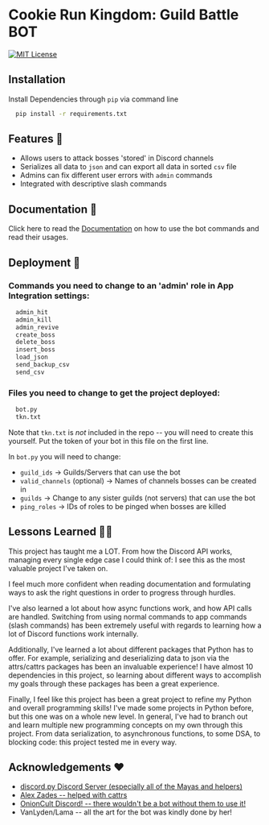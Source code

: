 
# Cookie Run Kingdom: Guild Battle BOT


[![MIT License](https://img.shields.io/badge/License-MIT-green.svg)](https://choosealicense.com/licenses/mit/)
## Installation

Install Dependencies through `pip` via command line

```bash
  pip install -r requirements.txt
```
    
## Features 📙

- Allows users to attack bosses 'stored' in Discord channels
- Serializes all data to `json` and can export all data in sorted `csv` file
- Admins can fix different user errors with `admin` commands
- Integrated with descriptive slash commands
## Documentation 📄
Click here to read the 
[Documentation](https://onioncult.com/documentation/standalone.html) on how to use the bot commands and read their usages.


## Deployment 🚀

### Commands you need to change to an 'admin' role in App Integration settings:

```bash
  admin_hit
  admin_kill
  admin_revive
  create_boss
  delete_boss
  insert_boss
  load_json
  send_backup_csv
  send_csv
```

### Files you need to change to get the project deployed:

```bash
  bot.py
  tkn.txt
```
Note that `tkn.txt` is *not* included in the repo -- you will need to create this yourself.
Put the token of your bot in this file on the first line.

In `bot.py` you will need to change:

- `guild_ids` -> Guilds/Servers that can use the bot
- `valid_channels` (optional) -> Names of channels bosses can be created in
- `guilds` -> Change to any sister guilds (not servers) that can use the bot
- `ping_roles` -> IDs of roles to be pinged when bosses are killed

## Lessons Learned 👨‍🏫

This project has taught me a LOT. From how the Discord API works, managing every
single edge case I could think of: I see this as the most valuable project I've taken on.

I feel much more confident when reading documentation and formulating ways to ask the right
questions in order to progress through hurdles.

I've also learned a lot about how async functions work, and how API calls are handled.
Switching from using normal commands to app commands (slash commands) has been extremely
useful with regards to learning how a lot of Discord functions work internally.

Additionally, I've learned a lot about different packages that Python has to offer.
For example, serializing and deserializing data to json via the attrs/cattrs packages has been an
invaluable experience! I have almost 10 dependencies in this project, so learning about
different ways to accomplish my goals through these packages has been a great experience.

Finally, I feel like this project has been a great project to refine my Python and overall programming
skills! I've made some projects in Python before, but this one was on a whole new level. In general,
I've had to branch out and learn multiple new programming concepts on my own through this
project. From data serialization, to asynchronous functions, to some DSA, to blocking code:
this project tested me in every way.

## Acknowledgements ♥

 - [discord.py Discord Server (especially all of the Mayas and helpers)](discord.gg/dpy)
 - [Alex Zades -- helped with cattrs](https://github.com/AlexZades)
 - [OnionCult Discord! -- there wouldn't be a bot without them to use it!](https://discord.com/invite/onioncult)
 - VanLyden/Lama -- all the art for the bot was kindly done by her!
